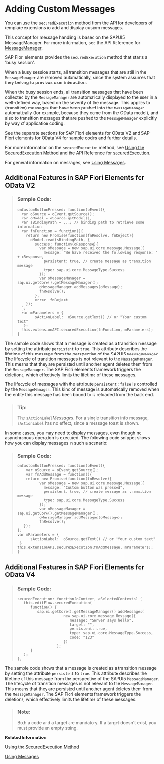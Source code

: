 <!-- loio5a9a2a0f2c054b9686acb3497ba32ae2 -->

# Adding Custom Messages

You can use the `securedExecution` method from the API for developers of template extensions to add and display custom messages.

This concept for message handling is based on the SAPUI5 MessageManager. For more information, see the API Reference for [MessageManager](https://ui5.sap.com/#/api/sap.ui.core.message.MessageManager).

SAP Fiori elements provides the `securedExecution` method that starts a 'busy session'.

When a busy session starts, all transition messages that are still in the `MessageManager` are removed automatically, since the system assumes that they belong to previous user interaction.

When the busy session ends, all transition messages that have been collected by the `MessageManager` are automatically displayed to the user in a well-defined way, based on the severity of the message. This applies to \(transition\) messages that have been pushed into the `MessageManager` automatically \(for example, because they come from the OData model\), and also to transition messages that are pushed to the `MessageManager` explicitly by way of application coding.

See the separate sections for SAP Fiori elements for OData V2 and SAP Fiori elements for OData V4 for sample codes and further details.

For more information on the `securedExecution` method, see [Using the SecuredExecution Method](using-the-securedexecution-method-6a39150.md) and the API Reference for [securedExecution](https://ui5.sap.com/#/api/sap.suite.ui.generic.template.ListReport.extensionAPI.ExtensionAPI/methods/securedExecution).

For general information on messages, see [Using Messages](using-messages-239b192.md).



<a name="loio5a9a2a0f2c054b9686acb3497ba32ae2__section_hyn_xjx_gpb"/>

## Additional Features in SAP Fiori Elements for OData V2

> ### Sample Code:  
> ```
> onCustomButtonPressed: function(oEvent){
>   var oSource = oEvent.getSource();
>   var oModel = oSource.getModel();
>   var sBindingPath = ...; // binding path to retrieve some information
>   var fnFunction = function(){
>     return new Promise(function(fnResolve, fnReject){
>       oModel.read(sBindingPath, {
>         success: function(oResponse){
>           var oMessage = new sap.ui.core.message.Message({
>             message: "We have received the following response: " + oResponse,
>             persistent: true, // create message as transition message
>             type: sap.ui.core.MessageType.Success
>           });
>           var oMessageManager = sap.ui.getCore().getMessageManager();
>           oMessageManager.addMessages(oMessage);
>           fnResolve();
>         },
>         error: fnReject
>     });  
>   };
>   var mParameters = {
>         sActionLabel:  oSource.getText() // or "Your custom text" 
>    };
>   this.extensionAPI.securedExecution(fnFunction, mParameters);
> } 
> ```

The sample code shows that a message is created as a transition message by setting the attribute `persistent` to `true`. This attribute describes the lifetime of this message from the perspective of the SAPUI5 `MessageManager`. The lifecycle of transition messages is not relevant to the `MessageManager`. This means that they are persisted until another agent deletes them from the `MessageManager`. The SAP Fiori elements framework triggers the deletions, which effectively limits the lifetime of these messages.

The lifecycle of messages with the attribute `persistent` : `false` is controlled by the `MessageManager`. This kind of message is automatically removed when the entity this message has been bound to is reloaded from the back end.

> ### Tip:  
> The `sActionLabel`*Messages*. For a single transition info message, `sActionLabel` has no effect, since a message toast is shown.

In some cases, you may need to display messages, even though no asynchronous operation is executed. The following code snippet shows how you can display messages in such a scenario:

> ### Sample Code:  
> ```
> onCustomButtonPressed: function(oEvent){
>     var oSource = oEvent.getSource();
>     var fnAddMessage = function(){
>     return new Promise(function(fnResolve){
>           var oMessage = new sap.ui.core.message.Message({
>             message: "Custom button was pressed",
>             persistent: true, // create message as transition message
>             type: sap.ui.core.MessageType.Success
>           });
>           var oMessageManager = sap.ui.getCore().getMessageManager();
>           oMessageManager.addMessages(oMessage);
>           fnResolve();
>    });
> };
> var mParameters = {
>       sActionLabel:  oSource.getText() // or "Your custom text" 
>  };
> this.extensionAPI.securedExecution(fnAddMessage, mParameters);
> } 
> 
> ```



<a name="loio5a9a2a0f2c054b9686acb3497ba32ae2__section_ejz_jkx_gpb"/>

## Additional Features in SAP Fiori Elements for OData V4

> ### Sample Code:  
> ```
> securedExecution: function(oContext, aSelectedContexts) {
>    this.editFlow.securedExecution( 
>       function() { 
>          sap.ui.getCore().getMessageManager().addMessages( 
>                      new sap.ui.core.message.Message({
>                         message: "Server says hello", 
>                         target: "", 
>                         persistent: true, 
>                         type: sap.ui.core.MessageType.Success, 
>                         code: "123" 
>                      }) 
>                   ); 
>       } 
>    ); 
> }, 
> ```

The sample code shows that a message is created as a transition message by setting the attribute `persistent` to `true`. This attribute describes the lifetime of this message from the perspective of the SAPUI5 `MessageManager`. The lifecycle of transition messages is not relevant to the `MessageManager`. This means that they are persisted until another agent deletes them from the `MessageManager`. The SAP Fiori elements framework triggers the deletions, which effectively limits the lifetime of these messages.

> ### Note:  
> Both a code and a target are mandatory. If a target doesn't exist, you must provide an empty string.

**Related Information**  


[Using the SecuredExecution Method](using-the-securedexecution-method-6a39150.md "The API for developers of extensions for SAP Fiori elements provides the securedExecution method that can be used for various purposes.")

[Using Messages](using-messages-239b192.md "The system generates messages in response to what users do in the SAP system. A message presents information, an instruction, or a warning to users in a given situation.")

